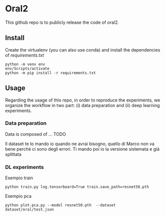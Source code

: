 # **Oral2**
This github repo is to publicly release the code of oral2.

## Install

Create the virtualenv (you can also use conda) and install the dependencies of *requirements.txt*

```
python -m venv env
env/Scripts/activate
python -m pip install -r requirements.txt
```

## Usage
Regarding the usage of this repo, in order to reproduce the experiments, we organize the workflow in two part: (i) data preparation and (ii) deep learning experiments.

### Data preparation

Data is composed of ... TODO

Il dataset te lo mando io quando ne avrai bisogno, quello di Marco non va bene perchè ci sono degli errori. Ti mando poi io la versione sistemata e già splittata

### DL experiments

Esempio train

```
python train.py log.tensorboard=True train.save_path=resnet50.pth
```

Esempio pca

```
python plot-pca.py --model resnet50.pth  --dataset dataset/oral/test.json
```


